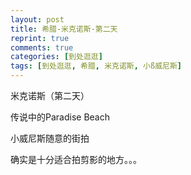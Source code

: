 ```yaml
---
layout: post
title: 希腊-米克诺斯-第二天
reprint: true
comments: true
categories: [到处逛逛]
tags: [到处逛逛, 希腊, 米克诺斯, 小ß威尼斯]
---
```


米克诺斯（第二天）

传说中的Paradise Beach

小威尼斯随意的街拍

确实是十分适合拍剪影的地方。。。


<script>
    photos=[
        ["http://of74i8aex.bkt.clouddn.com/images/20170918/DSC07386.jpg", "路过教堂后面，白天来一张", "75%"],
        ["http://of74i8aex.bkt.clouddn.com/images/20170918/DSC07389.jpg", "", "75%"],
        ["http://of74i8aex.bkt.clouddn.com/images/20170918/DSC07402.jpg", "到达天堂海滩", "75%"],
        ["http://of74i8aex.bkt.clouddn.com/images/20170918/DSC07409.jpg", "阳光下的沙滩以及晒太阳的欧洲人，人体的肤色构成了米克诺斯的第三种颜色<br>晒了几个小时，黑了几度，回去吧。。。", "75%"],
        ["http://of74i8aex.bkt.clouddn.com/images/20170918/DSC07414.jpg", "路过米岛的教堂，始终找不到明信片上的那角度", "75%"],
        ["http://of74i8aex.bkt.clouddn.com/images/20170918/DSC07418.jpg", "客栈的游泳池，仿佛在荒野的赶脚", "75%"],
        ["http://of74i8aex.bkt.clouddn.com/images/20170918/DSC07422.jpg", "抓起相机，顺着小路，前往海边。。。", "75%"],
        ["http://of74i8aex.bkt.clouddn.com/images/20170918/DSC07429.jpg", "一只傲视的喵星人", "75%"],
        ["http://of74i8aex.bkt.clouddn.com/images/20170918/DSC07432.jpg", "大光圈，虚化了背景的小镇", "75%"],
        ["http://of74i8aex.bkt.clouddn.com/images/20170918/DSC07436.jpg", "夕阳下，十字架与游船的剪影", "75%"],
        ["http://of74i8aex.bkt.clouddn.com/images/20170918/DSC07442.jpg", "来一张全景", "75%"],
        ["http://of74i8aex.bkt.clouddn.com/images/20170918/DSC07451.jpg", "", "75%"],
        ["http://of74i8aex.bkt.clouddn.com/images/20170918/DSC07452.jpg", "海边的餐桌", "75%"],
        ["http://of74i8aex.bkt.clouddn.com/images/20170918/DSC07454.jpg", "", "75%"],
        ["http://of74i8aex.bkt.clouddn.com/images/20170918/DSC07456.jpg", "", "75%"],
        ["http://of74i8aex.bkt.clouddn.com/images/20170918/DSC07457.jpg", "夕阳下的白墙，金灿灿", "75%"],
        ["http://of74i8aex.bkt.clouddn.com/images/20170918/DSC07458.jpg", "", "75%"],
        ["http://of74i8aex.bkt.clouddn.com/images/20170918/DSC07459.jpg", "", "75%"],
        ["http://of74i8aex.bkt.clouddn.com/images/20170918/DSC07460.jpg", "", "75%"],
        ["http://of74i8aex.bkt.clouddn.com/images/20170918/DSC07462.jpg", "", "75%"],
        ["http://of74i8aex.bkt.clouddn.com/images/20170918/DSC07463.jpg", "街边小店的橱窗", "75%"],
        ["http://of74i8aex.bkt.clouddn.com/images/20170918/DSC07464.jpg", "", "75%"],
        ["http://of74i8aex.bkt.clouddn.com/images/20170918/DSC07466.jpg", "夕阳下，一切都成了剪影", "75%"],
        ["http://of74i8aex.bkt.clouddn.com/images/20170918/DSC07468.jpg", "码头归来的几艘船", "75%"],
        ["http://of74i8aex.bkt.clouddn.com/images/20170918/DSC07472.jpg", "沙滩上玩耍的小女孩，天真、无忧", "75%"],
        ["http://of74i8aex.bkt.clouddn.com/images/20170918/DSC07481.jpg", "", "75%"],
        ["http://of74i8aex.bkt.clouddn.com/images/20170918/DSC07485.jpg", "又一次这个教堂，散露着夕阳的光芒", "75%"],
        ["http://of74i8aex.bkt.clouddn.com/images/20170918/DSC07486.jpg", "", "75%"],
        ["http://of74i8aex.bkt.clouddn.com/images/20170918/DSC07488.jpg", "", "75%"],
        ["http://of74i8aex.bkt.clouddn.com/images/20170918/DSC07489.jpg", "", "75%"],
        ["http://of74i8aex.bkt.clouddn.com/images/20170918/DSC07490.jpg", "一组蛮有意思的灯泡", "75%"],
        ["http://of74i8aex.bkt.clouddn.com/images/20170918/DSC07494.jpg", "灯红酒绿", "75%"],
        ["http://of74i8aex.bkt.clouddn.com/images/20170918/DSC07497.jpg", "夕阳下的小威尼斯", "75%"],
        ["http://of74i8aex.bkt.clouddn.com/images/20170918/DSC07498.jpg", "夕阳过后的大风车", "75%"],
        ["http://of74i8aex.bkt.clouddn.com/images/20170918/DSC07502.jpg", "帆船的剪影，果然剪影如此之美<br>发现了拍剪影的绝佳地点，却。。。", "75%"],
        ["http://of74i8aex.bkt.clouddn.com/images/20170918/DSC07504.jpg", "小镇海边熙熙攘攘的人们", "75%"],
        ["http://of74i8aex.bkt.clouddn.com/images/20170918/DSC07507.jpg", "", "75%"],
        ["http://of74i8aex.bkt.clouddn.com/images/20170918/DSC07510.jpg", "", "75%"],
        ["http://of74i8aex.bkt.clouddn.com/images/20170918/DSC07519.jpg", "", "75%"],
        ["http://of74i8aex.bkt.clouddn.com/images/20170918/DSC07521.jpg", "又遇一只喵星人，孤傲的身影", "75%"],
        ["http://of74i8aex.bkt.clouddn.com/images/20170918/DSC07528.jpg", "", "75%"],
        ["http://of74i8aex.bkt.clouddn.com/images/20170918/DSC07532.jpg", "", "75%"],
        ["http://of74i8aex.bkt.clouddn.com/images/20170918/DSC07535.jpg", "夜晚下多彩的小镇。。。", "75%"],
        ["http://of74i8aex.bkt.clouddn.com/images/20170918/DSC07539.jpg", "", "75%"],
    ];
    for (var i=0; i<photos.length; i++)
    {
        document.write("<figure><a href=\"" + photos[i][0] + "\" target=\"_blank\">")
        document.write("<img src=\"" + photos[i][0] + "\" alt=\"" + photos[i][1] + "\" width=\"" + photos[i][2] + "\">")
        document.write("</a></figure>")

        if (photos[i].length > 3)
            document.write(photos[i][3] + "<br><br>")
        else if (photos[i][1].length > 0)
            document.write(photos[i][1] + "<br><br>")
        else
            document.write("<br>")
    }
</script>
